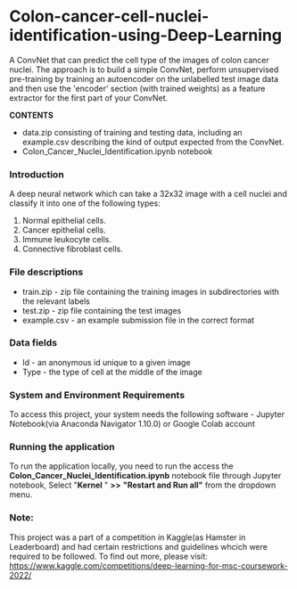 # Colon-cancer-cell-nuclei-identification-using-Deep-Learning
A ConvNet that can predict the cell type of the images of colon cancer nuclei. The approach is to build a simple ConvNet, perform unsupervised pre-training by training an autoencoder on the unlabelled test image data and then use the 'encoder' section (with trained weights) as a feature extractor for the first part of your ConvNet.

**CONTENTS**
* data.zip consisting of training and testing data, including an example.csv describing the kind of output expected from the ConvNet.
* Colon_Cancer_Nuclei_Identification.ipynb notebook

### Introduction
A deep neural network which can take a 32x32 image with a cell nuclei and classify it into one of the following types:

1. Normal epithelial cells.
2. Cancer epithelial cells. 
3. Immune leukocyte cells. 
4. Connective fibroblast cells.

### File descriptions

* train.zip - zip file containing the training images in subdirectories with the relevant labels
* test.zip - zip file containing the test images
* example.csv - an example submission file in the correct format

### Data fields
* Id - an anonymous id unique to a given image
* Type - the type of cell at the middle of the image

### System and Environment Requirements
To access this project, your system needs the following software - 
Jupyter Notebook(via Anaconda Navigator 1.10.0) or Google Colab account

### Running the application
To run the application locally, you need to run the access the **Colon_Cancer_Nuclei_Identification.ipynb** notebook file through Jupyter notebook, Select "**Kernel** " **>>** **"Restart and Run all"** from the dropdown menu.

### Note:
This project was a part of a competition in Kaggle(as Hamster in Leaderboard) and had certain restrictions and guidelines whcich were required to be followed. To find out more, please visit: https://www.kaggle.com/competitions/deep-learning-for-msc-coursework-2022/
